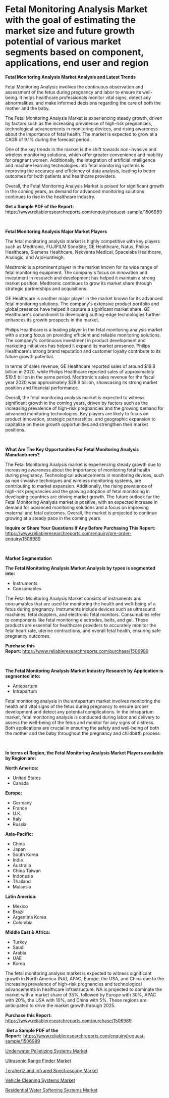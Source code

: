 <p><h1>Fetal Monitoring Analysis Market with the goal of estimating the market size and future growth potential of various market segments based on component, applications, end user and region</h1></p><p><strong>Fetal Monitoring Analysis Market Analysis and Latest Trends</strong></p>
<p><p>Fetal Monitoring Analysis involves the continuous observation and assessment of the fetus during pregnancy and labor to ensure its well-being. It helps healthcare professionals monitor vital signs, detect any abnormalities, and make informed decisions regarding the care of both the mother and the baby.</p><p>The Fetal Monitoring Analysis Market is experiencing steady growth, driven by factors such as the increasing prevalence of high-risk pregnancies, technological advancements in monitoring devices, and rising awareness about the importance of fetal health. The market is expected to grow at a CAGR of 9.1% during the forecast period.</p><p>One of the key trends in the market is the shift towards non-invasive and wireless monitoring solutions, which offer greater convenience and mobility for pregnant women. Additionally, the integration of artificial intelligence and machine learning technologies into fetal monitoring systems is improving the accuracy and efficiency of data analysis, leading to better outcomes for both patients and healthcare providers.</p><p>Overall, the Fetal Monitoring Analysis Market is poised for significant growth in the coming years, as demand for advanced monitoring solutions continues to rise in the healthcare industry.</p></p>
<p><strong>Get a Sample PDF of the Report:&nbsp;</strong> <a href="https://www.reliableresearchreports.com/enquiry/request-sample/1506989">https://www.reliableresearchreports.com/enquiry/request-sample/1506989</a></p>
<p>&nbsp;</p>
<p><strong>Fetal Monitoring Analysis Major Market Players</strong></p>
<p><p>The fetal monitoring analysis market is highly competitive with key players such as Medtronic, FUJIFILM SonoSite, GE Healthcare, Natus, Philips Healthcare, Siemens Healthcare, Neoventa Medical, Spacelabs Healthcare, Analogic, and ArjoHuntleigh.</p><p>Medtronic is a prominent player in the market known for its wide range of fetal monitoring equipment. The company's focus on innovation and investment in research and development has helped it maintain a strong market position. Medtronic continues to grow its market share through strategic partnerships and acquisitions.</p><p>GE Healthcare is another major player in the market known for its advanced fetal monitoring solutions. The company's extensive product portfolio and global presence have helped it capture a significant market share. GE Healthcare's commitment to developing cutting-edge technologies further enhances its growth prospects in the market.</p><p>Philips Healthcare is a leading player in the fetal monitoring analysis market with a strong focus on providing efficient and reliable monitoring solutions. The company's continuous investment in product development and marketing initiatives has helped it expand its market presence. Philips Healthcare's strong brand reputation and customer loyalty contribute to its future growth potential.</p><p>In terms of sales revenue, GE Healthcare reported sales of around $19.8 billion in 2020, while Philips Healthcare reported sales of approximately $19.5 billion in the same period. Medtronic's sales revenue for the fiscal year 2020 was approximately $28.9 billion, showcasing its strong market position and financial performance.</p><p>Overall, the fetal monitoring analysis market is expected to witness significant growth in the coming years, driven by factors such as the increasing prevalence of high-risk pregnancies and the growing demand for advanced monitoring technologies. Key players are likely to focus on product innovation, strategic partnerships, and geographic expansion to capitalize on these growth opportunities and strengthen their market positions.</p></p>
<p>&nbsp;</p>
<p><strong>What Are The Key Opportunities For Fetal Monitoring Analysis Manufacturers?</strong></p>
<p><p>The Fetal Monitoring Analysis market is experiencing steady growth due to increasing awareness about the importance of monitoring fetal health during pregnancy. Technological advancements in monitoring devices, such as non-invasive techniques and wireless monitoring systems, are contributing to market expansion. Additionally, the rising prevalence of high-risk pregnancies and the growing adoption of fetal monitoring in developing countries are driving market growth. The future outlook for the Fetal Monitoring Analysis market is positive, with an expected increase in demand for advanced monitoring solutions and a focus on improving maternal and fetal outcomes. Overall, the market is projected to continue growing at a steady pace in the coming years.</p></p>
<p><strong>Inquire or Share Your Questions If Any Before Purchasing This Report:</strong> <a href="https://www.reliableresearchreports.com/enquiry/pre-order-enquiry/1506989">https://www.reliableresearchreports.com/enquiry/pre-order-enquiry/1506989</a></p>
<p>&nbsp;</p>
<p><strong>Market Segmentation</strong></p>
<p><strong>The Fetal Monitoring Analysis Market Analysis by types is segmented into:</strong></p>
<p><ul><li>Instruments</li><li>Consumables</li></ul></p>
<p><p>The Fetal Monitoring Analysis Market consists of instruments and consumables that are used for monitoring the health and well-being of a fetus during pregnancy. Instruments include devices such as ultrasound machines, fetal dopplers, and electronic fetal monitors. Consumables refer to components like fetal monitoring electrodes, belts, and gel. These products are essential for healthcare providers to accurately monitor the fetal heart rate, uterine contractions, and overall fetal health, ensuring safe pregnancy outcomes.</p></p>
<p><strong>Purchase this Report:&nbsp;</strong><a href="https://www.reliableresearchreports.com/purchase/1506989">https://www.reliableresearchreports.com/purchase/1506989</a></p>
<p>&nbsp;</p>
<p><strong>The Fetal Monitoring Analysis Market Industry Research by Application is segmented into:</strong></p>
<p><ul><li>Antepartum</li><li>Intrapartum</li></ul></p>
<p><p>Fetal monitoring analysis in the antepartum market involves monitoring the health and vital signs of the fetus during pregnancy to ensure proper development and detect any potential complications. In the intrapartum market, fetal monitoring analysis is conducted during labor and delivery to assess the well-being of the fetus and monitor for any signs of distress. Both applications are crucial in ensuring the safety and well-being of both the mother and the baby throughout the pregnancy and childbirth process.</p></p>
<p>&nbsp;</p>
<p><strong>In terms of Region, the Fetal Monitoring Analysis Market Players available by Region are:</strong></p>
<p>
    <p> <strong> North America: </strong>
        <ul>
            <li>United States</li>
            <li>Canada</li>
        </ul>
        </p> 
    <p> <strong> Europe: </strong>
        <ul>
            <li>Germany</li>
            <li>France</li>
            <li>U.K.</li>
            <li>Italy</li>
            <li>Russia</li>
        </ul>
        </p> 
    <p> <strong> Asia-Pacific: </strong>
        <ul>
            <li>China</li>
            <li>Japan</li>
            <li>South Korea</li>
            <li>India</li>
            <li>Australia</li>
            <li>China Taiwan</li>
            <li>Indonesia</li>
            <li>Thailand</li>
            <li>Malaysia</li>
        </ul>
        </p> 
    <p> <strong> Latin America: </strong>
        <ul>
            <li>Mexico</li>
            <li>Brazil</li>
            <li>Argentina Korea</li>
            <li>Colombia</li>
        </ul>
        </p> 
    <p> <strong> Middle East & Africa: </strong>
        <ul>
            <li>Turkey</li>
            <li>Saudi</li>
            <li>Arabia</li>
            <li>UAE</li>
            <li>Korea</li>
        </ul>
    </p>
    </p>
<p><p>The fetal monitoring analysis market is expected to witness significant growth in North America (NA), APAC, Europe, the USA, and China due to the increasing prevalence of high-risk pregnancies and technological advancements in healthcare infrastructure. NA is projected to dominate the market with a market share of 35%, followed by Europe with 30%, APAC with 20%, the USA with 10%, and China with 5%. These regions are anticipated to drive the market growth through 2025.</p></p>
<p><strong>Purchase this Report: </strong><a href="https://www.reliableresearchreports.com/purchase/1506989">https://www.reliableresearchreports.com/purchase/1506989</a></p>
<p>&nbsp;<strong>Get a Sample PDF of the Report:&nbsp;&nbsp;</strong><a href="https://www.reliableresearchreports.com/enquiry/request-sample/1506989">https://www.reliableresearchreports.com/enquiry/request-sample/1506989</a></p>
<p><strong></strong></p>
<p><p><a href="https://medium.com/@paulmcglynn6456/underwater-pelletizing-systems-market-the-key-to-successful-business-strategy-forecast-till-2031-aa3ed1be5376">Underwater Pelletizing Systems Market</a></p><p><a href="https://medium.com/@paulmcglynn6456/ultrasonic-range-finder-market-share-evolution-and-market-growth-trends-2024-2031-6c9f230c7d04">Ultrasonic Range Finder Market</a></p><p><a href="https://github.com/lataunyatinikmelvin59ilbd0dv/Market-Research-Report-List-1/blob/main/terahertz-and-infrared-spectroscopy-market.md">Terahertz and Infrared Spectroscopy Market</a></p><p><a href="https://medium.com/@joanacasper19/analyzing-vehicle-cleaning-systems-market-global-industry-perspective-and-forecast-2024-to-2031-bd2aa9092fff">Vehicle Cleaning Systems Market</a></p><p><a href="https://medium.com/@bethelokon998/decoding-residential-water-softening-systems-market-metrics-market-share-trends-and-growth-a1555697feeb">Residential Water Softening Systems Market</a></p></p>